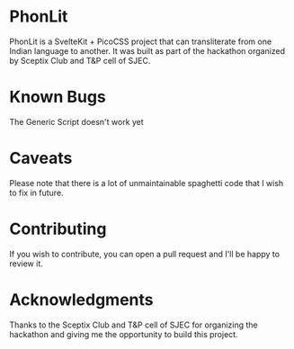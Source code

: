 # PhonLit

PhonLit is a SvelteKit + PicoCSS project that can transliterate from one Indian language to another. It was built as part of the hackathon organized by Sceptix Club and T&P cell of SJEC.

# Known Bugs

The Generic Script doesn't work yet

# Caveats

Please note that there is a lot of unmaintainable spaghetti code that I wish to fix in future.

# Contributing

If you wish to contribute, you can open a pull request and I'll be happy to review it.

# Acknowledgments

Thanks to the Sceptix Club and T&P cell of SJEC for organizing the hackathon and giving me the opportunity to build this project.



